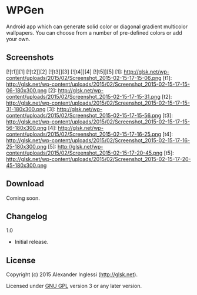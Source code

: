 # WPGen
Android app which can generate solid color or diagonal gradient multicolor wallpapers. You can choose from a number of pre-defined colors or add your own.

## Screenshots

[![t1]][1] [![t2]][2] [![t3]][3] [![t4]][4] [![t5]][5]
[1]: http://glsk.net/wp-content/uploads/2015/02/Screenshot_2015-02-15-17-15-06.png
[t1]: http://glsk.net/wp-content/uploads/2015/02/Screenshot_2015-02-15-17-15-06-180x300.png
[2]: http://glsk.net/wp-content/uploads/2015/02/Screenshot_2015-02-15-17-15-31.png
[t2]: http://glsk.net/wp-content/uploads/2015/02/Screenshot_2015-02-15-17-15-31-180x300.png
[3]: http://glsk.net/wp-content/uploads/2015/02/Screenshot_2015-02-15-17-15-56.png
[t3]: http://glsk.net/wp-content/uploads/2015/02/Screenshot_2015-02-15-17-15-56-180x300.png
[4]: http://glsk.net/wp-content/uploads/2015/02/Screenshot_2015-02-15-17-16-25.png
[t4]: http://glsk.net/wp-content/uploads/2015/02/Screenshot_2015-02-15-17-16-25-180x300.png
[5]: http://glsk.net/wp-content/uploads/2015/02/Screenshot_2015-02-15-17-20-45.png
[t5]: http://glsk.net/wp-content/uploads/2015/02/Screenshot_2015-02-15-17-20-45-180x300.png

## Download

Coming soon.

## Changelog

1.0

 * Initial release.
 
 ## License

Copyright (c) 2015 Alexander Inglessi (http://glsk.net).

Licensed under [GNU GPL](http://www.gnu.org/licenses/gpl.html) version 3 or any later version.
